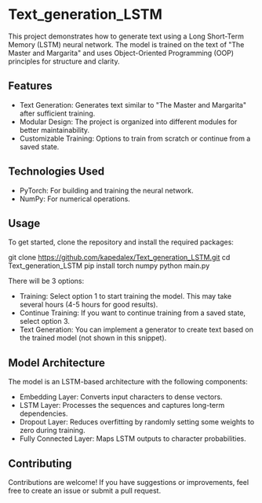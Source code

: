 # Text_generation_LSTM
This project demonstrates how to generate text using a Long Short-Term Memory (LSTM) neural network. The model is trained on the text of "The Master and Margarita" and uses Object-Oriented Programming (OOP) principles for structure and clarity.

## Features
- Text Generation: Generates text similar to "The Master and Margarita" after sufficient training.
- Modular Design: The project is organized into different modules for better maintainability.
- Customizable Training: Options to train from scratch or continue from a saved state.

## Technologies Used
- PyTorch: For building and training the neural network.
- NumPy: For numerical operations.
  
## Usage
To get started, clone the repository and install the required packages:

git clone https://github.com/kapedalex/Text_generation_LSTM.git
cd Text_generation_LSTM
pip install torch numpy
python main.py

There will be 3 options:
- Training: Select option 1 to start training the model. This may take several hours (4-5 hours for good results).
- Continue Training: If you want to continue training from a saved state, select option 3.
- Text Generation: You can implement a generator to create text based on the trained model (not shown in this snippet).

## Model Architecture
The model is an LSTM-based architecture with the following components:

- Embedding Layer: Converts input characters to dense vectors.
- LSTM Layer: Processes the sequences and captures long-term dependencies.
- Dropout Layer: Reduces overfitting by randomly setting some weights to zero during training.
- Fully Connected Layer: Maps LSTM outputs to character probabilities.

## Contributing
Contributions are welcome! If you have suggestions or improvements, feel free to create an issue or submit a pull request.
